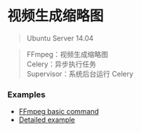# 视频生成缩略图

> Ubuntu Server 14.04  

> FFmpeg：视频生成缩略图  
> Celery：异步执行任务  
> Supervisor：系统后台运行 Celery  


### Examples

- [FFmpeg basic command](example1-FFmpeg/)
- [Detailed example](example2-thumbnail/)
